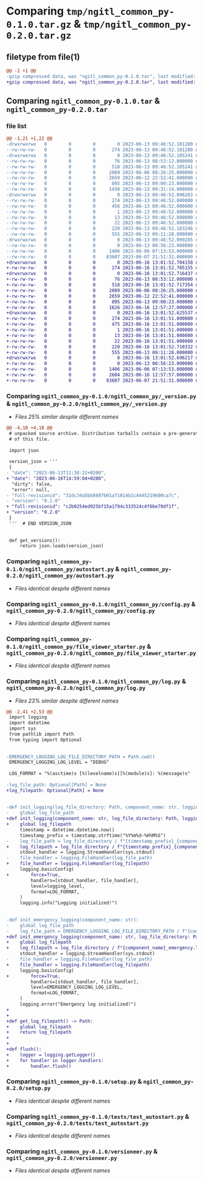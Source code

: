 # Comparing `tmp/ngitl_common_py-0.1.0.tar.gz` & `tmp/ngitl_common_py-0.2.0.tar.gz`

## filetype from file(1)

```diff
@@ -1 +1 @@
-gzip compressed data, was "ngitl_common_py-0.1.0.tar", last modified: Tue Jun 13 09:46:52 2023, max compression
+gzip compressed data, was "ngitl_common_py-0.2.0.tar", last modified: Fri Jun 16 13:01:52 2023, max compression
```

## Comparing `ngitl_common_py-0.1.0.tar` & `ngitl_common_py-0.2.0.tar`

### file list

```diff
@@ -1,21 +1,22 @@
-drwxrwxrwx   0        0        0        0 2023-06-13 09:46:52.101280 ngitl_common_py-0.1.0/
--rw-rw-rw-   0        0        0      274 2023-06-13 09:46:52.101280 ngitl_common_py-0.1.0/PKG-INFO
-drwxrwxrwx   0        0        0        0 2023-06-13 09:46:52.105241 ngitl_common_py-0.1.0/ngitl_common_py/
--rw-rw-rw-   0        0        0       76 2023-06-13 08:53:12.000000 ngitl_common_py-0.1.0/ngitl_common_py/__init__.py
--rw-rw-rw-   0        0        0      518 2023-06-13 09:46:52.105241 ngitl_common_py-0.1.0/ngitl_common_py/_version.py
--rw-rw-rw-   0        0        0     2089 2023-06-06 08:26:25.000000 ngitl_common_py-0.1.0/ngitl_common_py/autostart.py
--rw-rw-rw-   0        0        0     2659 2023-06-12 22:52:41.000000 ngitl_common_py-0.1.0/ngitl_common_py/config.py
--rw-rw-rw-   0        0        0      895 2023-06-13 09:00:23.000000 ngitl_common_py-0.1.0/ngitl_common_py/file_viewer_starter.py
--rw-rw-rw-   0        0        0     1430 2023-06-13 09:31:14.000000 ngitl_common_py-0.1.0/ngitl_common_py/log.py
-drwxrwxrwx   0        0        0        0 2023-06-13 09:46:52.096263 ngitl_common_py-0.1.0/ngitl_common_py.egg-info/
--rw-rw-rw-   0        0        0      274 2023-06-13 09:46:52.000000 ngitl_common_py-0.1.0/ngitl_common_py.egg-info/PKG-INFO
--rw-rw-rw-   0        0        0      456 2023-06-13 09:46:52.000000 ngitl_common_py-0.1.0/ngitl_common_py.egg-info/SOURCES.txt
--rw-rw-rw-   0        0        0        1 2023-06-13 09:46:52.000000 ngitl_common_py-0.1.0/ngitl_common_py.egg-info/dependency_links.txt
--rw-rw-rw-   0        0        0       13 2023-06-13 09:46:52.000000 ngitl_common_py-0.1.0/ngitl_common_py.egg-info/requires.txt
--rw-rw-rw-   0        0        0       22 2023-06-13 09:46:52.000000 ngitl_common_py-0.1.0/ngitl_common_py.egg-info/top_level.txt
--rw-rw-rw-   0        0        0      220 2023-06-13 09:46:52.103246 ngitl_common_py-0.1.0/setup.cfg
--rw-rw-rw-   0        0        0      555 2023-06-13 09:11:28.000000 ngitl_common_py-0.1.0/setup.py
-drwxrwxrwx   0        0        0        0 2023-06-13 09:46:52.099285 ngitl_common_py-0.1.0/tests/
--rw-rw-rw-   0        0        0        0 2023-06-13 08:56:23.000000 ngitl_common_py-0.1.0/tests/__init__.py
--rw-rw-rw-   0        0        0     1406 2023-06-06 07:13:53.000000 ngitl_common_py-0.1.0/tests/test_autostart.py
--rw-rw-rw-   0        0        0    83607 2023-06-07 21:51:31.000000 ngitl_common_py-0.1.0/versioneer.py
+drwxrwxrwx   0        0        0        0 2023-06-16 13:01:52.704158 ngitl_common_py-0.2.0/
+-rw-rw-rw-   0        0        0      274 2023-06-16 13:01:52.705155 ngitl_common_py-0.2.0/PKG-INFO
+drwxrwxrwx   0        0        0        0 2023-06-16 13:01:52.716437 ngitl_common_py-0.2.0/ngitl_common_py/
+-rw-rw-rw-   0        0        0       76 2023-06-13 08:53:12.000000 ngitl_common_py-0.2.0/ngitl_common_py/__init__.py
+-rw-rw-rw-   0        0        0      518 2023-06-16 13:01:52.717354 ngitl_common_py-0.2.0/ngitl_common_py/_version.py
+-rw-rw-rw-   0        0        0     2089 2023-06-06 08:26:25.000000 ngitl_common_py-0.2.0/ngitl_common_py/autostart.py
+-rw-rw-rw-   0        0        0     2659 2023-06-12 22:52:41.000000 ngitl_common_py-0.2.0/ngitl_common_py/config.py
+-rw-rw-rw-   0        0        0      895 2023-06-13 09:00:23.000000 ngitl_common_py-0.2.0/ngitl_common_py/file_viewer_starter.py
+-rw-rw-rw-   0        0        0     1626 2023-06-16 12:57:27.000000 ngitl_common_py-0.2.0/ngitl_common_py/log.py
+drwxrwxrwx   0        0        0        0 2023-06-16 13:01:52.625537 ngitl_common_py-0.2.0/ngitl_common_py.egg-info/
+-rw-rw-rw-   0        0        0      274 2023-06-16 13:01:51.000000 ngitl_common_py-0.2.0/ngitl_common_py.egg-info/PKG-INFO
+-rw-rw-rw-   0        0        0      475 2023-06-16 13:01:51.000000 ngitl_common_py-0.2.0/ngitl_common_py.egg-info/SOURCES.txt
+-rw-rw-rw-   0        0        0        1 2023-06-16 13:01:51.000000 ngitl_common_py-0.2.0/ngitl_common_py.egg-info/dependency_links.txt
+-rw-rw-rw-   0        0        0       13 2023-06-16 13:01:51.000000 ngitl_common_py-0.2.0/ngitl_common_py.egg-info/requires.txt
+-rw-rw-rw-   0        0        0       22 2023-06-16 13:01:51.000000 ngitl_common_py-0.2.0/ngitl_common_py.egg-info/top_level.txt
+-rw-rw-rw-   0        0        0      220 2023-06-16 13:01:52.710332 ngitl_common_py-0.2.0/setup.cfg
+-rw-rw-rw-   0        0        0      555 2023-06-13 09:11:28.000000 ngitl_common_py-0.2.0/setup.py
+drwxrwxrwx   0        0        0        0 2023-06-16 13:01:52.696217 ngitl_common_py-0.2.0/tests/
+-rw-rw-rw-   0        0        0        0 2023-06-13 08:56:23.000000 ngitl_common_py-0.2.0/tests/__init__.py
+-rw-rw-rw-   0        0        0     1406 2023-06-06 07:13:53.000000 ngitl_common_py-0.2.0/tests/test_autostart.py
+-rw-rw-rw-   0        0        0     2604 2023-06-16 12:57:57.000000 ngitl_common_py-0.2.0/tests/test_log.py
+-rw-rw-rw-   0        0        0    83607 2023-06-07 21:51:31.000000 ngitl_common_py-0.2.0/versioneer.py
```

### Comparing `ngitl_common_py-0.1.0/ngitl_common_py/_version.py` & `ngitl_common_py-0.2.0/ngitl_common_py/_version.py`

 * *Files 25% similar despite different names*

```diff
@@ -4,18 +4,18 @@
 # unpacked source archive. Distribution tarballs contain a pre-generated copy
 # of this file.
 
 import json
 
 version_json = '''
 {
- "date": "2023-06-13T11:38:22+0200",
+ "date": "2023-06-16T14:59:04+0200",
  "dirty": false,
  "error": null,
- "full-revisionid": "31dc34a5bb8607b01a71014b1c4445219600ca7c",
- "version": "0.1.0"
+ "full-revisionid": "c2b0254ed925bf15a1794c333524c4f6be79df1f",
+ "version": "0.2.0"
 }
 '''  # END VERSION_JSON
 
 
 def get_versions():
     return json.loads(version_json)
```

### Comparing `ngitl_common_py-0.1.0/ngitl_common_py/autostart.py` & `ngitl_common_py-0.2.0/ngitl_common_py/autostart.py`

 * *Files identical despite different names*

### Comparing `ngitl_common_py-0.1.0/ngitl_common_py/config.py` & `ngitl_common_py-0.2.0/ngitl_common_py/config.py`

 * *Files identical despite different names*

### Comparing `ngitl_common_py-0.1.0/ngitl_common_py/file_viewer_starter.py` & `ngitl_common_py-0.2.0/ngitl_common_py/file_viewer_starter.py`

 * *Files identical despite different names*

### Comparing `ngitl_common_py-0.1.0/ngitl_common_py/log.py` & `ngitl_common_py-0.2.0/ngitl_common_py/log.py`

 * *Files 23% similar despite different names*

```diff
@@ -2,41 +2,53 @@
 import logging
 import datetime
 import sys
 from pathlib import Path
 from typing import Optional
 
 
-EMERGENCY_LOGGING_LOG_FILE_DIRECTORY_PATH = Path.cwd()
 EMERGENCY_LOGGING_LOG_LEVEL = "DEBUG"
 
 LOG_FORMAT = "%(asctime)s [%(levelname)s][%(module)s]: %(message)s"
 
-log_file_path: Optional[Path] = None
+log_filepath: Optional[Path] = None
 
 
-def init_logging(log_file_directory: Path, component_name: str, logging_level: str):
-    global log_file_path
+def init_logging(component_name: str, log_file_directory: Path, logging_level: str):
+    global log_filepath
     timestamp = datetime.datetime.now()
     timestamp_prefix = timestamp.strftime("%Y%m%d-%H%M%S")
-    log_file_path = log_file_directory / f"{timestamp_prefix}_{component_name}.log"
+    log_filepath = log_file_directory / f"{timestamp_prefix}_{component_name}.log"
     stdout_handler = logging.StreamHandler(sys.stdout)
-    file_handler = logging.FileHandler(log_file_path)
+    file_handler = logging.FileHandler(log_filepath)
     logging.basicConfig(
+        force=True,
         handlers=[stdout_handler, file_handler],
         level=logging_level,
         format=LOG_FORMAT,
     )
     logging.info("Logging initialized!")
 
 
-def init_emergency_logging(component_name: str):
-    global log_file_path
-    log_file_path = EMERGENCY_LOGGING_LOG_FILE_DIRECTORY_PATH / f"{component_name}_emergency.log"
+def init_emergency_logging(component_name: str, log_file_directory: Path = Path.cwd()):
+    global log_filepath
+    log_filepath = log_file_directory / f"{component_name}_emergency.log"
     stdout_handler = logging.StreamHandler(sys.stdout)
-    file_handler = logging.FileHandler(log_file_path)
+    file_handler = logging.FileHandler(log_filepath)
     logging.basicConfig(
+        force=True,
         handlers=[stdout_handler, file_handler],
         level=EMERGENCY_LOGGING_LOG_LEVEL,
         format=LOG_FORMAT,
     )
     logging.error("Emergency log initialized!")
+
+
+def get_log_filepath() -> Path:
+    global log_filepath
+    return log_filepath
+
+
+def flush():
+    logger = logging.getLogger()
+    for handler in logger.handlers:
+        handler.flush()
```

### Comparing `ngitl_common_py-0.1.0/setup.py` & `ngitl_common_py-0.2.0/setup.py`

 * *Files identical despite different names*

### Comparing `ngitl_common_py-0.1.0/tests/test_autostart.py` & `ngitl_common_py-0.2.0/tests/test_autostart.py`

 * *Files identical despite different names*

### Comparing `ngitl_common_py-0.1.0/versioneer.py` & `ngitl_common_py-0.2.0/versioneer.py`

 * *Files identical despite different names*

